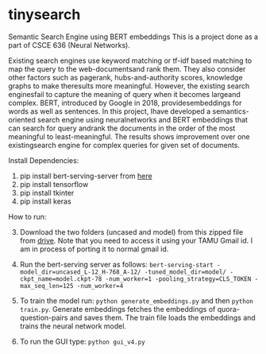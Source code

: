 # tinysearch
Semantic Search Engine using BERT embeddings
This is a project done as a part of CSCE 636 (Neural Networks).  

Existing search engines use keyword matching or tf-idf based matching to map the query to the web-documentsand rank them. They also consider other factors such as pagerank, hubs-and-authority scores, knowledge graphs to make theresults more meaningful. However, the existing search enginesfail to capture the meaning of query when it becomes largeand complex. BERT, introduced by Google in 2018, providesembeddings for words as well as sentences. In this project, Ihave developed a semantics-oriented search engine using neuralnetworks and BERT embeddings that can search for query andrank the documents in the order of the most meaningful to least-meaningful. The results shows improvement over one existingsearch engine for complex queries for given set of documents.


Install Dependencies:
1. pip install bert-serving-server from [here](https://github.com/hanxiao/bert-as-service)
2. pip install tensorflow
3. pip install tkinter
4. pip install keras

How to run:

3. Download the two folders (uncased and model) from this zipped file from [drive](https://drive.google.com/open?id=1qx5lKIJ-F0f-VLexNFybcQvkcgIUQUZr). Note that you need to access it using your TAMU Gmail id. I am in process of porting it to normal gmail id.

4. Run the bert-serving server as follows:
  `bert-serving-start -model_dir=uncased_L-12_H-768_A-12/ -tuned_model_dir=model/ -ckpt_name=model.ckpt-78 -num_worker=1 -pooling_strategy=CLS_TOKEN -max_seq_len=125 -num_worker=4`
  
5. To train the model run:
`python generate_embeddings.py` and then `python train.py`. 
Generate embeddings fetches the embeddings of quora-question-pairs and saves them. The train file loads the embeddings and trains the neural network model.
6. To run the GUI type: `python gui_v4.py`

